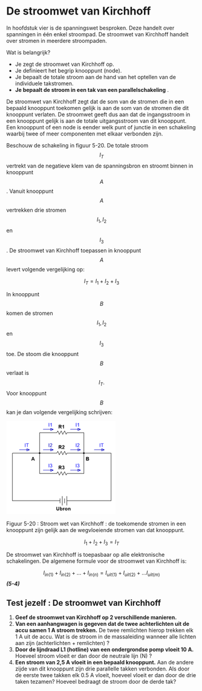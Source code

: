# De stroomwet van Kirchhoff

In hoofdstuk vier is de spanningswet besproken. Deze handelt over spanningen in één enkel stroompad. De stroomwet van Kirchhoff handelt over stromen in meerdere stroompaden.

Wat is belangrijk?

* Je zegt de stroomwet van Kirchhoff op.
* Je definieert het begrip knooppunt \(node\).
* Je bepaalt de totale stroom aan de hand van het optellen van de individuele takstromen.
* **Je bepaalt de stroom in een tak van een parallelschakeling** .

De stroomwet van Kirchhoff zegt dat de som van de stromen die in een bepaald knooppunt toekomen gelijk is aan de som van de stromen die dit knooppunt verlaten. De stroomwet geeft dus aan dat de ingangsstroom in een knooppunt gelijk is aan de totale uitgangsstroom van dit knooppunt. Een knooppunt of een node is eender welk punt of junctie in een schakeling waarbij twee of meer componenten met elkaar verbonden zijn.

Beschouw de schakeling in figuur 5-20. De totale stroom $${I}_{T}$$ vertrekt van de negatieve klem van de spanningsbron en stroomt binnen in knooppunt $$A$$ . Vanuit knooppunt $$A$$ vertrekken drie stromen $${I}_{1}, {I}_{2}$$ en $${I}_{3}$$ . De stroomwet van Kirchhoff toepassen in knooppunt $$A$$ levert volgende vergelijking op:

$${I}_{T}={I}_{1}+{I}_{2}+{I}_{3}$$

In knooppunt $$B$$ komen de stromen $${I}_{1}, {I}_{2}$$ en $${I}_{3}$$ toe. De stoom die knooppunt $$B$$ verlaat is $${I}_{T}.$$ Voor knooppunt $$B$$ kan je dan volgende vergelijking schrijven:

![](../.gitbook/assets/afbeelding_11419.png)

Figuur 5-20 : Stroom wet van Kirchhoff : de toekomende stromen in een knooppunt zijn gelijk aan de wegvloeiende stromen van dat knooppunt.

$${I}_{1}+{I}_{2}+{I}_{3}={I}_{T}$$

De stroomwet van Kirchhoff is toepasbaar op alle elektronische schakelingen. De algemene formule voor de stroomwet van Kirchhoff is:

$${\mathit{I}}_{\mathit{i}\mathit{n}\left(1\right)}+{\mathit{I}}_{\mathit{i}\mathit{n}\left(2\right)}+\dots +{\mathit{I}}_{\mathit{i}\mathit{n}\left(\mathit{n}\right)}={\mathit{I}}_{\mathit{u}\mathit{i}\mathit{t}\left(1\right)}+{\mathit{I}}_{\mathit{u}\mathit{i}\mathit{t}\left(2\right)}+\dots {\mathit{I}}_{\mathit{u}\mathit{i}\mathit{t}\left(\mathit{m}\right)}\mathit{ }$$ _**\(5-4\)**_

## Test jezelf : De stroomwet van Kirchhoff <a id="test-jezelf-de-stroomwet-van-kirchhoff"></a>

1. **Geef de stroomwet van Kirchhoff op 2 verschillende manieren.**
2. **Van een aanhangwagen is gegeven dat de twee achterlichten uit de accu samen 1 A stroom trekken.** De twee remlichten hierop trekken elk 1 A uit de accu. Wat is de stroom in de massaleiding wanneer alle lichten aan zijn \(achterlichten + remlichten\) ?
3. **Door de lijndraad L1 \(hotline\) van een ondergrondse pomp vloeit 10 A.** Hoeveel stroom vloeit er dan door de neutrale lijn \(N\) ?
4. **Een stroom van 2,5 A vloeit in een bepaald knooppunt.** Aan de andere zijde van dit knooppunt zijn drie parallelle takken verbonden. Als door de eerste twee takken elk 0.5 A vloeit, hoeveel vloeit er dan door de drie taken tezamen? Hoeveel bedraagt de stroom door de derde tak?

